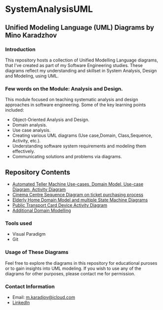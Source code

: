 # SystemAnalysisUML
## Unified Modeling Language (UML) Diagrams by Mino Karadzhov

### Introduction
This repository hosts a collection of Unified Modelling Language diagrams, that I've created as part of my Software Engineering studies. These diagrams reflect my understanding and skillset in System Analysis, Design and Modeling, using UML.

### Few words on the Module: Analysis and Design.
This module focused on teaching systematic analysis and design approaches in software engineering. Some of the key learning points included:
- Object-Oriented Analysis and Design.
- Domain analysis.
- Use case analysis.
- Creating various UML diagrams (Use case,Domain, Class,Sequence, Activity, etc.).
- Understanding software system requirements and modeling them effectively.
- Communicating solutions and problems via diagrams.

## Repository Contents
- [Automated Teller Machine Use-cases, Domain Model, Use-case Diagram, Activity Diagram](https://github.com/Konfistador/SystemAnalysisUML/tree/main/ATM(Automatic%20Teller%20Machine))
- [Cinema Centre Sequence Diagram on ticket purchasing process](https://github.com/Konfistador/SystemAnalysisUML/tree/main/Cinema)
- [Elderly Home Domain Model and multiple State Machine Diagrams](https://github.com/Konfistador/SystemAnalysisUML/tree/main/ElderlyHome)
- [Public Transport Card Device Activity Diagram](https://github.com/Konfistador/SystemAnalysisUML/blob/main/PublicTransportCardSystem/Public%20Card%20Machine.svg)
- [Additional Domain Modelling](https://github.com/Konfistador/SystemAnalysisUML/tree/main/DomainModels)

### Tools used
- Visual Paradigm
- Git


### Usage of These Diagrams
Feel free to explore the diagrams in this repository for educational puroses or to gain insights into UML modeling. If you wish to use any of the diagrams for other purposes, please contact me for permission.

### Contact Information
- Email: m.karadjov@icloud.com
- [LinkedIn](https://www.linkedin.com/in/mino-karadzhov-061059144/)

  
